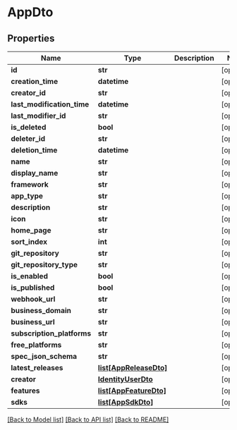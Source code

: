 # AppDto


## Properties
Name | Type | Description | Notes
------------ | ------------- | ------------- | -------------
**id** | **str** |  | [optional] 
**creation_time** | **datetime** |  | [optional] 
**creator_id** | **str** |  | [optional] 
**last_modification_time** | **datetime** |  | [optional] 
**last_modifier_id** | **str** |  | [optional] 
**is_deleted** | **bool** |  | [optional] 
**deleter_id** | **str** |  | [optional] 
**deletion_time** | **datetime** |  | [optional] 
**name** | **str** |  | [optional] 
**display_name** | **str** |  | [optional] 
**framework** | **str** |  | [optional] 
**app_type** | **str** |  | [optional] 
**description** | **str** |  | [optional] 
**icon** | **str** |  | [optional] 
**home_page** | **str** |  | [optional] 
**sort_index** | **int** |  | [optional] 
**git_repository** | **str** |  | [optional] 
**git_repository_type** | **str** |  | [optional] 
**is_enabled** | **bool** |  | [optional] 
**is_published** | **bool** |  | [optional] 
**webhook_url** | **str** |  | [optional] 
**business_domain** | **str** |  | [optional] 
**business_url** | **str** |  | [optional] 
**subscription_platforms** | **str** |  | [optional] 
**free_platforms** | **str** |  | [optional] 
**spec_json_schema** | **str** |  | [optional] 
**latest_releases** | [**list[AppReleaseDto]**](AppReleaseDto.md) |  | [optional] 
**creator** | [**IdentityUserDto**](IdentityUserDto.md) |  | [optional] 
**features** | [**list[AppFeatureDto]**](AppFeatureDto.md) |  | [optional] 
**sdks** | [**list[AppSdkDto]**](AppSdkDto.md) |  | [optional] 

[[Back to Model list]](../README.md#documentation-for-models) [[Back to API list]](../README.md#documentation-for-api-endpoints) [[Back to README]](../README.md)


